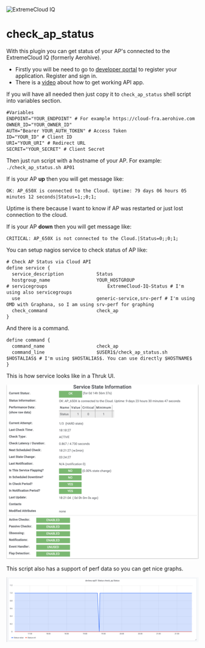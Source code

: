 ![ExtremeCloud IQ](https://www.extremenetworks.com/wp-content/uploads/2019/10/xIQ.screen.01_new-1.png)

# check_ap_status

With this plugin you can get status of your AP's connected to the ExtremeCloud IQ (formerly Aerohive).

- Firstly you will be need to go to [developer portal](https://developer.aerohive.com) to register your application. Register and sign in.
- There is a [video](https://youtu.be/1dhP-QGoizg) about how to get working API app.

If you will have all needed then just copy it to `check_ap_status` shell script into variables section.

```
#Variables
ENDPOINT="YOUR_ENDPOINT" # For example https://cloud-fra.aerohive.com
OWNER_ID="YOUR_OWNER_ID" 
AUTH="Bearer YOUR_AUTH_TOKEN" # Access Token
ID="YOUR_ID" # Client ID
URI="YOUR_URI" # Redirect URL
SECRET="YOUR_SECRET" # Client Secret
```

Then just run script with a hostname of your AP. For example: `./check_ap_status.sh AP01`

If is your AP **up** then you will get message like:

```
OK: AP_650X is connected to the Cloud. Uptime: 79 days 06 hours 05 minutes 12 seconds|Status=1;;0;1;
```

Uptime is there because I want to know if AP was restarted or just lost connection to the cloud. 

If is your AP **down** then you will get message like:

```
CRITICAL: AP_650X is not connected to the Cloud.|Status=0;;0;1;
```

You can setup nagios service to check status of AP like:

```
# Check AP Status via Cloud API
define service {
  service_description            Status
  hostgroup_name                 YOUR_HOSTGROUP
# servicegroups			             ExtremeCloud-IQ-Status # I'm using also servicegroups
  use                            generic-service,srv-perf # I'm using OMD with Graphana, so I am using srv-perf for graphing 
  check_command                  check_ap
}
```

And there is a command.

```
define command {
  command_name                   check_ap
  command_line                   $USER1$/check_ap_status.sh $HOSTALIAS$ # I'm using $HOSTALIAS$. You can use directly $HOSTNAME$
}
```


This is how service looks like in a Thruk UI.

![check_ap_status Service](/screenshots/check_ap_status_nagios_service.png)


This script also has a support of perf data so you can get nice graphs.


![check_ap_status Graph](/screenshots/check_ap_status_graph.png)
